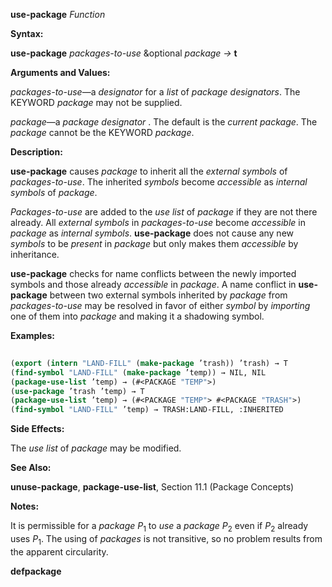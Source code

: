 **use-package** *Function* 



**Syntax:** 



**use-package** *packages-to-use* &amp;optional *package →* **t** 



**Arguments and Values:** 



*packages-to-use*—a *designator* for a *list* of *package designators*. The KEYWORD *package* may not be supplied. 



*package*—a *package designator* . The default is the *current package*. The *package* cannot be the KEYWORD *package*. 



**Description:** 



**use-package** causes *package* to inherit all the *external symbols* of *packages-to-use*. The inherited *symbols* become *accessible* as *internal symbols* of *package*. 



*Packages-to-use* are added to the *use list* of *package* if they are not there already. All *external symbols* in *packages-to-use* become *accessible* in *package* as *internal symbols*. **use-package** does not cause any new *symbols* to be *present* in *package* but only makes them *accessible* by inheritance. 



**use-package** checks for name conflicts between the newly imported symbols and those already *accessible* in *package*. A name conflict in **use-package** between two external symbols inherited by *package* from *packages-to-use* may be resolved in favor of either *symbol* by *importing* one of them into *package* and making it a shadowing symbol. 



**Examples:**
```lisp
 
(export (intern "LAND-FILL" (make-package ’trash)) ’trash) → T 
(find-symbol "LAND-FILL" (make-package ’temp)) → NIL, NIL 
(package-use-list ’temp) → (#<PACKAGE "TEMP">) 
(use-package ’trash ’temp) → T 
(package-use-list ’temp) → (#<PACKAGE "TEMP"> #<PACKAGE "TRASH">) 
(find-symbol "LAND-FILL" ’temp) → TRASH:LAND-FILL, :INHERITED 

```
**Side Effects:** 



The *use list* of *package* may be modified. 



**See Also:** 



**unuse-package**, **package-use-list**, Section 11.1 (Package Concepts) 



**Notes:** 



It is permissible for a *package P*<sub>1</sub> to *use* a *package P*<sub>2</sub> even if *P*<sub>2</sub> already uses *P*<sub>1</sub>. The using of *packages* is not transitive, so no problem results from the apparent circularity. 







 



 



**defpackage** 



